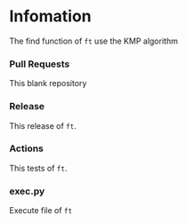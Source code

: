 # Infomation
The find function of `ft` use the KMP algorithm

### Pull Requests
This blank repository

### Release
This release of `ft`.

### Actions
This tests of `ft`.

### exec.py
Execute file of `ft`
